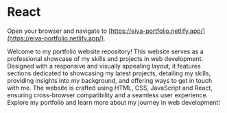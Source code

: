 # React

Open your browser and navigate to [https://eiva-portfolio.netlify.app/](https://eiva-portfolio.netlify.app/).

Welcome to my portfolio website repository! This website serves as a professional showcase of my skills and projects in web development. Designed with a responsive and visually appealing layout, it features sections dedicated to showcasing my latest projects, detailing my skills, providing insights into my background, and offering ways to get in touch with me. The website is crafted using HTML, CSS, JavaScript and React, ensuring cross-browser compatibility and a seamless user experience. Explore my portfolio and learn more about my journey in web development!
